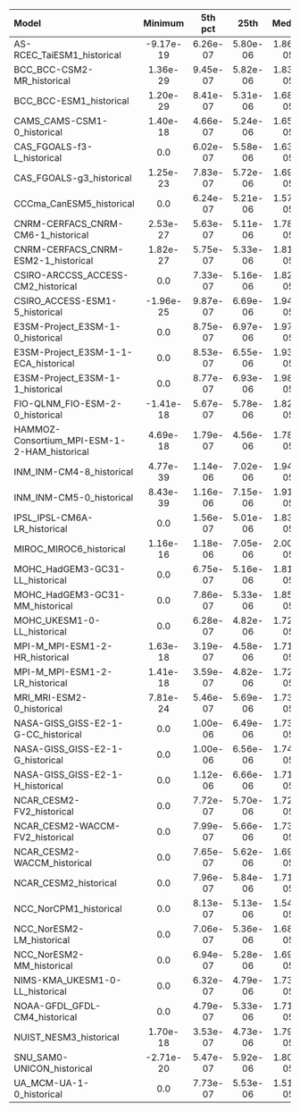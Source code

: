 Model | Minimum | 5th pct | 25th | Median | 75th | 95th pct | Maximum
 :-- |  :--:  |  :--:  |  :--:  |  :--:  |  :--:  |  :--:  |  :--: 
AS-RCEC_TaiESM1_historical | -9.17e-19 |  6.26e-07 |  5.80e-06 |  1.86e-05 |  3.83e-05 |  9.65e-05 |  1.82e-03
BCC_BCC-CSM2-MR_historical |  1.36e-29 |  9.45e-07 |  5.82e-06 |  1.83e-05 |  3.53e-05 |  8.90e-05 |  1.18e-03
BCC_BCC-ESM1_historical |  1.20e-29 |  8.41e-07 |  5.31e-06 |  1.68e-05 |  3.32e-05 |  8.65e-05 |  1.26e-03
CAMS_CAMS-CSM1-0_historical |  1.40e-18 |  4.66e-07 |  5.24e-06 |  1.65e-05 |  3.52e-05 |  8.81e-05 |  5.98e-04
CAS_FGOALS-f3-L_historical | 0.0 |  6.02e-07 |  5.58e-06 |  1.63e-05 |  3.56e-05 |  8.96e-05 |  1.02e-03
CAS_FGOALS-g3_historical |  1.25e-23 |  7.83e-07 |  5.72e-06 |  1.69e-05 |  3.42e-05 |  9.00e-05 |  1.46e-03
CCCma_CanESM5_historical | 0.0 |  6.24e-07 |  5.21e-06 |  1.57e-05 |  3.36e-05 |  9.87e-05 |  8.93e-04
CNRM-CERFACS_CNRM-CM6-1_historical |  2.53e-27 |  5.63e-07 |  5.11e-06 |  1.78e-05 |  3.67e-05 |  9.39e-05 |  1.08e-03
CNRM-CERFACS_CNRM-ESM2-1_historical |  1.82e-27 |  5.75e-07 |  5.33e-06 |  1.81e-05 |  3.74e-05 |  9.45e-05 |  1.11e-03
CSIRO-ARCCSS_ACCESS-CM2_historical | 0.0 |  7.33e-07 |  5.16e-06 |  1.82e-05 |  3.84e-05 |  1.03e-04 |  3.14e-03
CSIRO_ACCESS-ESM1-5_historical | -1.96e-25 |  9.87e-07 |  6.69e-06 |  1.94e-05 |  3.90e-05 |  1.03e-04 |  9.65e-04
E3SM-Project_E3SM-1-0_historical | 0.0 |  8.75e-07 |  6.97e-06 |  1.97e-05 |  3.89e-05 |  9.51e-05 |  9.48e-04
E3SM-Project_E3SM-1-1-ECA_historical | 0.0 |  8.53e-07 |  6.55e-06 |  1.93e-05 |  3.86e-05 |  9.45e-05 |  9.61e-04
E3SM-Project_E3SM-1-1_historical | 0.0 |  8.77e-07 |  6.93e-06 |  1.98e-05 |  3.90e-05 |  9.52e-05 |  9.02e-04
FIO-QLNM_FIO-ESM-2-0_historical | -1.41e-18 |  5.67e-07 |  5.78e-06 |  1.82e-05 |  3.79e-05 |  9.57e-05 |  1.66e-03
HAMMOZ-Consortium_MPI-ESM-1-2-HAM_historical |  4.69e-18 |  1.79e-07 |  4.56e-06 |  1.78e-05 |  3.71e-05 |  9.86e-05 |  7.30e-04
INM_INM-CM4-8_historical |  4.77e-39 |  1.14e-06 |  7.02e-06 |  1.94e-05 |  3.73e-05 |  9.26e-05 |  8.07e-04
INM_INM-CM5-0_historical |  8.43e-39 |  1.16e-06 |  7.15e-06 |  1.91e-05 |  3.67e-05 |  9.11e-05 |  9.22e-04
IPSL_IPSL-CM6A-LR_historical | 0.0 |  1.56e-07 |  5.01e-06 |  1.83e-05 |  3.90e-05 |  9.17e-05 |  1.64e-03
MIROC_MIROC6_historical |  1.16e-16 |  1.18e-06 |  7.05e-06 |  2.00e-05 |  4.05e-05 |  9.95e-05 |  1.09e-03
MOHC_HadGEM3-GC31-LL_historical | 0.0 |  6.75e-07 |  5.16e-06 |  1.81e-05 |  3.85e-05 |  1.04e-04 |  2.49e-03
MOHC_HadGEM3-GC31-MM_historical | 0.0 |  7.86e-07 |  5.33e-06 |  1.85e-05 |  3.90e-05 |  1.03e-04 |  2.31e-03
MOHC_UKESM1-0-LL_historical | 0.0 |  6.28e-07 |  4.82e-06 |  1.72e-05 |  3.78e-05 |  1.03e-04 |  1.50e-03
MPI-M_MPI-ESM1-2-HR_historical |  1.63e-18 |  3.19e-07 |  4.58e-06 |  1.71e-05 |  3.65e-05 |  9.84e-05 |  8.37e-04
MPI-M_MPI-ESM1-2-LR_historical |  1.41e-18 |  3.59e-07 |  4.82e-06 |  1.72e-05 |  3.58e-05 |  9.54e-05 |  5.87e-04
MRI_MRI-ESM2-0_historical |  7.81e-24 |  5.46e-07 |  5.69e-06 |  1.73e-05 |  3.66e-05 |  1.01e-04 |  8.15e-04
NASA-GISS_GISS-E2-1-G-CC_historical | 0.0 |  1.00e-06 |  6.49e-06 |  1.73e-05 |  3.59e-05 |  9.33e-05 |  1.37e-03
NASA-GISS_GISS-E2-1-G_historical | 0.0 |  1.00e-06 |  6.56e-06 |  1.74e-05 |  3.59e-05 |  9.35e-05 |  1.33e-03
NASA-GISS_GISS-E2-1-H_historical | 0.0 |  1.12e-06 |  6.66e-06 |  1.71e-05 |  3.62e-05 |  9.50e-05 |  1.74e-03
NCAR_CESM2-FV2_historical | 0.0 |  7.72e-07 |  5.70e-06 |  1.72e-05 |  3.63e-05 |  9.58e-05 |  7.05e-04
NCAR_CESM2-WACCM-FV2_historical | 0.0 |  7.99e-07 |  5.66e-06 |  1.73e-05 |  3.65e-05 |  9.51e-05 |  6.64e-04
NCAR_CESM2-WACCM_historical | 0.0 |  7.65e-07 |  5.62e-06 |  1.69e-05 |  3.63e-05 |  9.54e-05 |  1.04e-03
NCAR_CESM2_historical | 0.0 |  7.96e-07 |  5.84e-06 |  1.71e-05 |  3.65e-05 |  9.59e-05 |  1.09e-03
NCC_NorCPM1_historical | 0.0 |  8.13e-07 |  5.13e-06 |  1.54e-05 |  3.28e-05 |  9.07e-05 |  9.74e-04
NCC_NorESM2-LM_historical | 0.0 |  7.06e-07 |  5.36e-06 |  1.68e-05 |  3.56e-05 |  9.32e-05 |  5.75e-04
NCC_NorESM2-MM_historical | 0.0 |  6.94e-07 |  5.28e-06 |  1.69e-05 |  3.60e-05 |  9.26e-05 |  9.23e-04
NIMS-KMA_UKESM1-0-LL_historical | 0.0 |  6.32e-07 |  4.79e-06 |  1.73e-05 |  3.77e-05 |  1.03e-04 |  1.93e-03
NOAA-GFDL_GFDL-CM4_historical | 0.0 |  4.79e-07 |  5.33e-06 |  1.71e-05 |  3.59e-05 |  9.43e-05 |  9.23e-04
NUIST_NESM3_historical |  1.70e-18 |  3.53e-07 |  4.73e-06 |  1.79e-05 |  3.75e-05 |  9.63e-05 |  5.05e-04
SNU_SAM0-UNICON_historical | -2.71e-20 |  5.47e-07 |  5.92e-06 |  1.80e-05 |  3.62e-05 |  9.76e-05 |  1.40e-03
UA_MCM-UA-1-0_historical | 0.0 |  7.73e-07 |  5.53e-06 |  1.51e-05 |  3.06e-05 |  8.09e-05 |  1.12e-03
